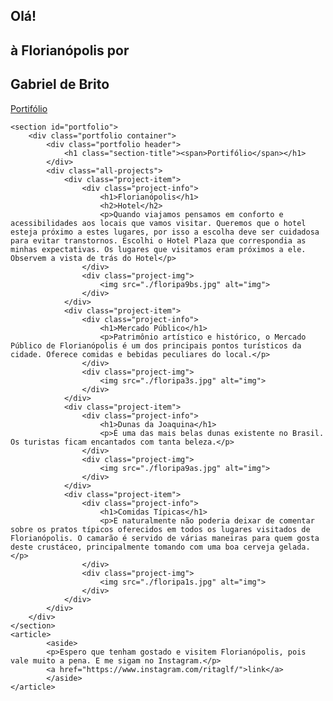 <!DOCTYPE html>
<html lang="pt-br">

<head>
    <meta charset="UTF-8">
    <meta name="viewport" content="width=device-width, initial-scale=1.0">
    <link rel="stylesheet" href="style.css">
    <title>Viagem à Florianópolis</title>
</head>

<body>
    <section id="presentation">
        <div class="presentation container">
            <div>
                <h1>Olá!<span></span></h1>
                <h1>à Florianópolis por<span></span></h1>
                <h1>Gabriel de Brito<span></span></h1>
                <a href="#portfolio" type="button" class="cta">Portifólio</a>
            </div>
        </div>
    </section>

    <section id="portfolio">
        <div class="portfolio container">
            <div class="portfolio header">
                <h1 class="section-title"><span>Portifólio</span></h1>
            </div>
            <div class="all-projects">
                <div class="project-item">
                    <div class="project-info">
                        <h1>Florianópolis</h1>
                        <h2>Hotel</h2>
                        <p>Quando viajamos pensamos em conforto e acessibilidades aos locais que vamos visitar. Queremos que o hotel esteja próximo a estes lugares, por isso a escolha deve ser cuidadosa para evitar transtornos. Escolhi o Hotel Plaza que correspondia as minhas expectativas. Os lugares que visitamos eram próximos a ele. Observem a vista de trás do Hotel</p>
                    </div>
                    <div class="project-img">
                        <img src="./floripa9bs.jpg" alt="img">
                    </div>
                </div>
                <div class="project-item">
                    <div class="project-info">
                        <h1>Mercado Público</h1>
                        <p>Patrimônio artístico e histórico, o Mercado Público de Florianópolis é um dos principais pontos turísticos da cidade. Oferece comidas e bebidas peculiares do local.</p>
                    </div>
                    <div class="project-img">
                        <img src="./floripa3s.jpg" alt="img">
                    </div>
                </div>
                <div class="project-item">
                    <div class="project-info">
                        <h1>Dunas da Joaquina</h1>
                        <p>É uma das mais belas dunas existente no Brasil. Os turistas ficam encantados com tanta beleza.</p>
                    </div>
                    <div class="project-img">
                        <img src="./floripa9as.jpg" alt="img">
                    </div>
                </div>
                <div class="project-item">
                    <div class="project-info">
                        <h1>Comidas Típicas</h1>
                        <p>E naturalmente não poderia deixar de comentar sobre os pratos típicos oferecidos em todos os lugares visitados de Florianópolis. O camarão é servido de várias maneiras para quem gosta deste crustáceo, principalmente tomando com uma boa cerveja gelada.</p>
                    </div>
                    <div class="project-img">
                        <img src="./floripa1s.jpg" alt="img">
                    </div>
                </div>
            </div>
        </div>
    </section>
    <article>
            <aside>
            <p>Espero que tenham gostado e visitem Florianópolis, pois vale muito a pena. E me sigam no Instagram.</p>
            <a href="https://www.instagram.com/ritaglf/">link</a>
            </aside>
    </article>   
</body>
</html>